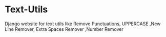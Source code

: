 # Text-Utils
Django website for text utils like Remove Punctuations, UPPERCASE ,New Line Remover, Extra Spaces Remover ,Number Remover
